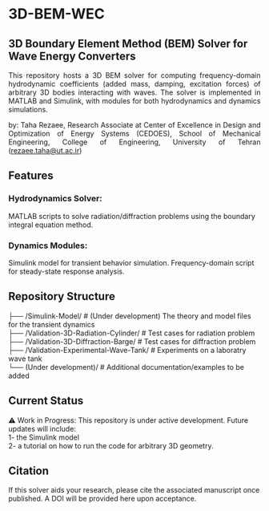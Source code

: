 # 3D-BEM-WEC
## 3D Boundary Element Method (BEM) Solver for Wave Energy Converters
<div align="justify">
This repository hosts a 3D BEM solver for computing frequency-domain hydrodynamic coefficients (added mass, damping, excitation forces) of arbitrary 3D bodies interacting with waves. The solver is implemented in MATLAB and Simulink, with modules for both hydrodynamics and dynamics simulations.  
  
by: Taha Rezaee, Research Associate at Center of Excellence in Design and Optimization of Energy Systems (CEDOES), School of Mechanical Engineering, College of Engineering, University of Tehran (rezaee.taha@ut.ac.ir)
</div>

## Features
### Hydrodynamics Solver: 
MATLAB scripts to solve radiation/diffraction problems using the boundary integral equation method.
### Dynamics Modules:
Simulink model for transient behavior simulation.
Frequency-domain script for steady-state response analysis.

## Repository Structure
├── /Simulink-Model/      # (Under development) The theory and model files for the transient dynamics  
├── /Validation-3D-Radiation-Cylinder/      # Test cases for radiation problem  
├── /Validation-3D-Diffraction-Barge/    # Test cases for diffraction problem  
├── /Validation-Experimental-Wave-Tank/ # Experiments on a laboratry wave tank  
└── (Under development)/  # Additional documentation/examples to be added  

## Current Status
⚠️ Work in Progress: This repository is under active development. Future updates will include:  
1- the Simulink model  
2- a tutorial on how to run the code for arbitrary 3D geometry.  

## Citation
If this solver aids your research, please cite the associated manuscript once published. A DOI will be provided here upon acceptance.

